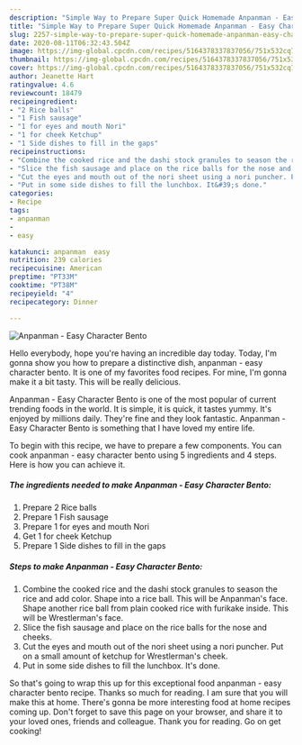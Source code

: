 ```yaml
---
description: "Simple Way to Prepare Super Quick Homemade Anpanman - Easy Character Bento"
title: "Simple Way to Prepare Super Quick Homemade Anpanman - Easy Character Bento"
slug: 2257-simple-way-to-prepare-super-quick-homemade-anpanman-easy-character-bento
date: 2020-08-11T06:32:43.504Z
image: https://img-global.cpcdn.com/recipes/5164378337837056/751x532cq70/anpanman-easy-character-bento-recipe-main-photo.jpg
thumbnail: https://img-global.cpcdn.com/recipes/5164378337837056/751x532cq70/anpanman-easy-character-bento-recipe-main-photo.jpg
cover: https://img-global.cpcdn.com/recipes/5164378337837056/751x532cq70/anpanman-easy-character-bento-recipe-main-photo.jpg
author: Jeanette Hart
ratingvalue: 4.6
reviewcount: 18479
recipeingredient:
- "2 Rice balls"
- "1 Fish sausage"
- "1 for eyes and mouth Nori"
- "1 for cheek Ketchup"
- "1 Side dishes to fill in the gaps"
recipeinstructions:
- "Combine the cooked rice and the dashi stock granules to season the rice and add color. Shape into a rice ball. This will be Anpanman&#39;s face. Shape another rice ball from plain cooked rice with furikake inside. This will be Wrestlerman&#39;s face."
- "Slice the fish sausage and place on the rice balls for the nose and cheeks."
- "Cut the eyes and mouth out of the nori sheet using a nori puncher. Put on a small amount of ketchup for Wrestlerman&#39;s cheek."
- "Put in some side dishes to fill the lunchbox. It&#39;s done."
categories:
- Recipe
tags:
- anpanman
- 
- easy

katakunci: anpanman  easy 
nutrition: 239 calories
recipecuisine: American
preptime: "PT33M"
cooktime: "PT38M"
recipeyield: "4"
recipecategory: Dinner

---
```



![Anpanman - Easy Character Bento](https://img-global.cpcdn.com/recipes/5164378337837056/751x532cq70/anpanman-easy-character-bento-recipe-main-photo.jpg)

Hello everybody, hope you're having an incredible day today. Today, I'm gonna show you how to prepare a distinctive dish, anpanman - easy character bento. It is one of my favorites food recipes. For mine, I'm gonna make it a bit tasty. This will be really delicious.

Anpanman - Easy Character Bento is one of the most popular of current trending foods in the world. It is simple, it is quick, it tastes yummy. It's enjoyed by millions daily. They're fine and they look fantastic. Anpanman - Easy Character Bento is something that I have loved my entire life.




To begin with this recipe, we have to prepare a few components. You can cook anpanman - easy character bento using 5 ingredients and 4 steps. Here is how you can achieve it.

<!--inarticleads1-->

##### The ingredients needed to make Anpanman - Easy Character Bento:

1. Prepare 2 Rice balls
1. Prepare 1 Fish sausage
1. Prepare 1 for eyes and mouth Nori
1. Get 1 for cheek Ketchup
1. Prepare 1 Side dishes to fill in the gaps




<!--inarticleads2-->

##### Steps to make Anpanman - Easy Character Bento:

1. Combine the cooked rice and the dashi stock granules to season the rice and add color. Shape into a rice ball. This will be Anpanman&#39;s face. Shape another rice ball from plain cooked rice with furikake inside. This will be Wrestlerman&#39;s face.
1. Slice the fish sausage and place on the rice balls for the nose and cheeks.
1. Cut the eyes and mouth out of the nori sheet using a nori puncher. Put on a small amount of ketchup for Wrestlerman&#39;s cheek.
1. Put in some side dishes to fill the lunchbox. It&#39;s done.




So that's going to wrap this up for this exceptional food anpanman - easy character bento recipe. Thanks so much for reading. I am sure that you will make this at home. There's gonna be more interesting food at home recipes coming up. Don't forget to save this page on your browser, and share it to your loved ones, friends and colleague. Thank you for reading. Go on get cooking!
